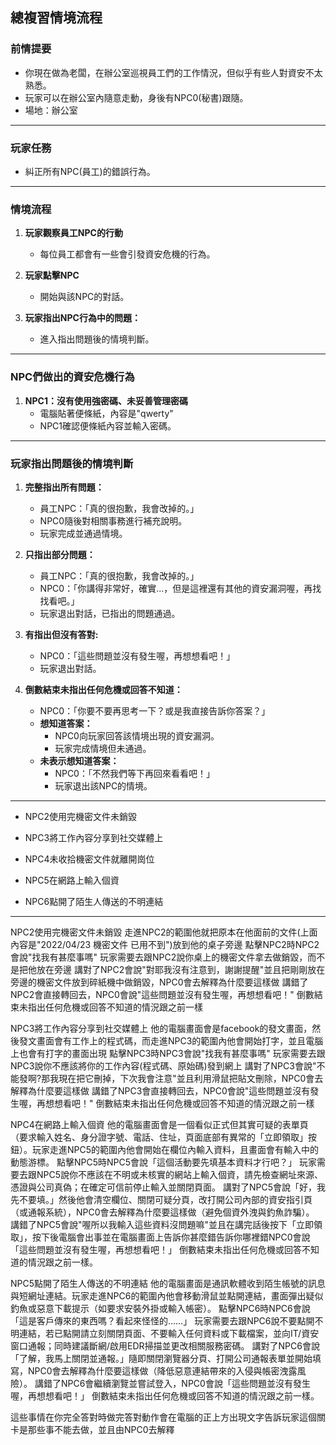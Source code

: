 ## 總複習情境流程

### 前情提要
- 你現在做為老闆，在辦公室巡視員工們的工作情況，但似乎有些人對資安不太熟悉。
- 玩家可以在辦公室內隨意走動，身後有NPC0(秘書)跟隨。
- 場地：辦公室

---

### 玩家任務
- 糾正所有NPC(員工)的錯誤行為。

---

### 情境流程
1. **玩家觀察員工NPC的行動**
    - 每位員工都會有一些會引發資安危機的行為。

2. **玩家點擊NPC**
    - 開始與該NPC的對話。

3. **玩家指出NPC行為中的問題：**
    - 進入指出問題後的情境判斷。

---

### NPC們做出的資安危機行為
1. **NPC1：沒有使用強密碼、未妥善管理密碼**
    - 電腦貼著便條紙，內容是"qwerty"
    - NPC1確認便條紙內容並輸入密碼。

---

### 玩家指出問題後的情境判斷
1. **完整指出所有問題：**
    - 員工NPC：｢真的很抱歉，我會改掉的。｣
    - NPC0隨後對相關事務進行補充說明。
    - 玩家完成並通過情境。

2. **只指出部分問題：**
    - 員工NPC：｢真的很抱歉，我會改掉的。｣
    - NPC0：｢你講得非常好，確實...，但是這裡還有其他的資安漏洞喔，再找找看吧。｣
    - 玩家退出對話，已指出的問題通過。

3. **有指出但沒有答對:**
    - NPC0：｢這些問題並沒有發生喔，再想想看吧！｣
    - 玩家退出對話。

4. **倒數結束未指出任何危機或回答不知道：**
    - NPC0：｢你要不要再思考一下？或是我直接告訴你答案？｣
    - **想知道答案：**
        - NPC0向玩家回答該情境出現的資安漏洞。
        - 玩家完成情境但未通過。
    - **未表示想知道答案：**
        - NPC0：｢不然我們等下再回來看看吧！｣
        - 玩家退出該NPC的情境。

---


- NPC2使用完機密文件未銷毀

- NPC3將工作內容分享到社交媒體上

- NPC4未收拾機密文件就離開崗位

- NPC5在網路上輸入個資

- NPC6點開了陌生人傳送的不明連結

---


NPC2使用完機密文件未銷毀
走進NPC2的範圍他就把原本在他面前的文件(上面內容是"2022/04/23 機密文件 已用不到")放到他的桌子旁邊
點擊NPC2時NPC2會說"找我有甚麼事嗎"
玩家需要去跟NPC2說你桌上的機密文件拿去做銷毀，而不是把他放在旁邊
講對了NPC2會說"對耶我沒有注意到，謝謝提醒"並且把剛剛放在旁邊的機密文件放到碎紙機中做銷毀，NPC0會去解釋為什麼要這樣做
講錯了NPC2會直接轉回去，NPC0會說"這些問題並沒有發生喔，再想想看吧！"
倒數結束未指出任何危機或回答不知道的情況跟之前一樣

NPC3將工作內容分享到社交媒體上
他的電腦畫面會是facebook的發文畫面，然後發文畫面會有工作上的程式碼，而走進NPC3的範圍內他會開始打字，並且電腦上也會有打字的畫面出現
點擊NPC3時NPC3會說"找我有甚麼事嗎"
玩家需要去跟NPC3說你不應該將你的工作內容(程式碼、原始碼)發到網上
講對了NPC3會說"不能發啊?那我現在把它刪掉，下次我會注意"並且利用滑鼠把貼文刪除，NPC0會去解釋為什麼要這樣做
講錯了NPC3會直接轉回去，NPC0會說"這些問題並沒有發生喔，再想想看吧！"
倒數結束未指出任何危機或回答不知道的情況跟之前一樣

NPC4在網路上輸入個資
他的電腦畫面會是一個看似正式但其實可疑的表單頁（要求輸入姓名、身分證字號、電話、住址，頁面底部有異常的「立即領取」按鈕）。玩家走進NPC5的範圍內他會開始在欄位內輸入資料，且畫面會有輸入中的動態游標。
點擊NPC5時NPC5會說「這個活動要先填基本資料才行吧？」
玩家需要去跟NPC5說你不應該在不明或未核實的網站上輸入個資，請先檢查網址來源、憑證與公司真偽；在確定可信前停止輸入並關閉頁面。
講對了NPC5會說「好，我先不要填。」然後他會清空欄位、關閉可疑分頁，改打開公司內部的資安指引頁（或通報系統），NPC0會去解釋為什麼要這樣做（避免個資外洩與釣魚詐騙）。
講錯了NPC5會說"喔所以我輸入這些資料沒問題嘛"並且在講完話後按下「立即領取」，按下後電腦會出事並在電腦畫面上告訴你甚麼錯告訴你哪裡錯NPC0會說「這些問題並沒有發生喔，再想想看吧！」
倒數結束未指出任何危機或回答不知道的情況跟之前一樣。

NPC5點開了陌生人傳送的不明連結
他的電腦畫面是通訊軟體收到陌生帳號的訊息與短網址連結。玩家走進NPC6的範圍內他會移動滑鼠並點開連結，畫面彈出疑似釣魚或惡意下載提示（如要求安裝外掛或輸入帳密）。
點擊NPC6時NPC6會說「這是客戶傳來的東西嗎？看起來怪怪的……」
玩家需要去跟NPC6說不要點開不明連結，若已點開請立刻關閉頁面、不要輸入任何資料或下載檔案，並向IT/資安窗口通報；同時建議斷網/啟用EDR掃描並更改相關服務密碼。
講對了NPC6會說「了解，我馬上關閉並通報。」隨即關閉瀏覽器分頁、打開公司通報表單並開始填寫，NPC0會去解釋為什麼要這樣做（降低惡意連結帶來的入侵與帳密洩露風險）。
講錯了NPC6會繼續瀏覽並嘗試登入，NPC0會說「這些問題並沒有發生喔，再想想看吧！」
倒數結束未指出任何危機或回答不知道的情況跟之前一樣。

這些事情在你完全答對時做完答對動作會在電腦的正上方出現文字告訴玩家這個關卡是那些事不能去做，並且由NPC0去解釋